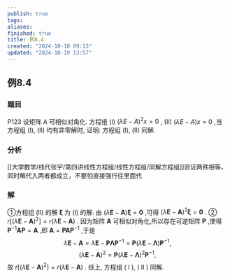 ```yaml
---
publish: true
tags: 
aliases: 
finished: true
title: 例8.4
created: "2024-10-10 09:13"
updated: "2024-10-19 13:57"
---
```

## 例8.4
### 题目
P123 设矩阵 $A$ 可相似对角化. 
方程组 (I) ${( \lambda E - A) }^{2}x = 0$ ,
(II) $( {{\lambda E} - A}) x = 0$ ,当方程组 (I), (II) 均有非零解时,
证明: 方程组 (I), (II) 同解.
### 分析
[[大学数学/线代张宇/第四讲线性方程组/线性方程组/同解方程组]]验证两秩相等，同时解代入两者都成立，不要怕直接强行往里面代
### 解
①方程组 (II) 的解 $\mathbf{\xi }$ 为 (I) 的解.
由 $( {\lambda \mathbf{E} - \mathbf{A}}) \mathbf{\xi } = \mathbf{0}$ ,可得 ${( \lambda \mathbf{E} - \mathbf{A}) }^{2}\mathbf{\xi } = \mathbf{0}$ .
② $r\lbrack {( \lambda \mathbf{E} - \mathbf{A}) }^{2}\rbrack = r( {\lambda \mathbf{E} - \mathbf{A}})$ .
因为矩阵 $\mathbf{A}$ 可相似对角化,所以存在可逆矩阵 $\mathbf{P}$ ,使得 ${\mathbf{P}}^{-1}\mathbf{A}\mathbf{P} = \mathbf{A}$ ,即 $\mathbf{A} = \mathbf{P}\mathbf{A}{\mathbf{P}}^{-1}$ ,于是
$$
\lambda \mathbf{E} - \mathbf{A} = \lambda \mathbf{E} - \mathbf{P}\mathbf{\Lambda }{\mathbf{P}}^{-1} = \mathbf{P}( {\lambda \mathbf{E} - \mathbf{\Lambda }}) {\mathbf{P}}^{-1},
$$
$$
{( \lambda \mathbf{E} - \mathbf{A}) }^{2} = \mathbf{P}{( \lambda \mathbf{E} - \mathbf{\Lambda }) }^{2}{\mathbf{P}}^{-1},
$$
故 $r\lbrack {( \lambda \mathbf{E} - \mathbf{A}) }^{2}\rbrack = r( {\lambda \mathbf{E} - \mathbf{A}})$ .
综上, 方程组 ( I ), ( II ) 同解.